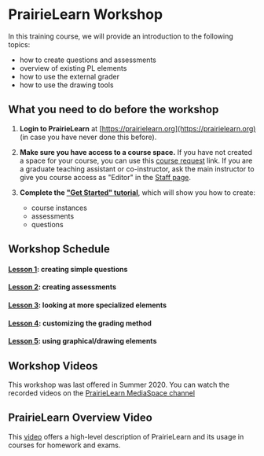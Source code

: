 # PrairieLearn Workshop

In this training course, we will provide an introduction to the following topics:

- how to create questions and assessments
- overview of existing PL elements
- how to use the external grader
- how to use the drawing tools

## What you need to do before the workshop

1. **Login to PrairieLearn** at [https://prairielearn.org](https://prairielearn.org) (in case you have never done this before). 

2. **Make sure you have access to a course space.** If you have not created a space for your course, you can use this [course request](https://www.prairielearn.org/pl/request_course) link. If you are a graduate teaching assistant or co-instructor, ask the main instructor to give you course access as "Editor" in the [Staff page](https://prairielearn.readthedocs.io/en/latest/course/#course-staff).

3. **Complete the ["Get Started" tutorial](https://prairielearn.readthedocs.io/en/latest/getStarted/)**, which will show you how to create:

    - course instances
    - assessments
    - questions



## Workshop Schedule

#### [Lesson 1](lesson1.md): creating simple questions

#### [Lesson 2](lesson2.md): creating assessments

#### [Lesson 3](lesson3.md): looking at more specialized elements

#### [Lesson 4](lesson4.md): customizing the grading method

#### [Lesson 5](lesson5.md): using graphical/drawing elements

## Workshop Videos

This workshop was last offered in Summer 2020. You can watch the recorded videos on the [PrairieLearn MediaSpace channel](https://mediaspace.illinois.edu/channel/PrairieLearn/170964131)

## PrairieLearn Overview Video

This [video](https://mediaspace.illinois.edu/media/t/1_e1gprkci/170964131) offers a high-level description of PrairieLearn and its usage in courses for homework and exams.
